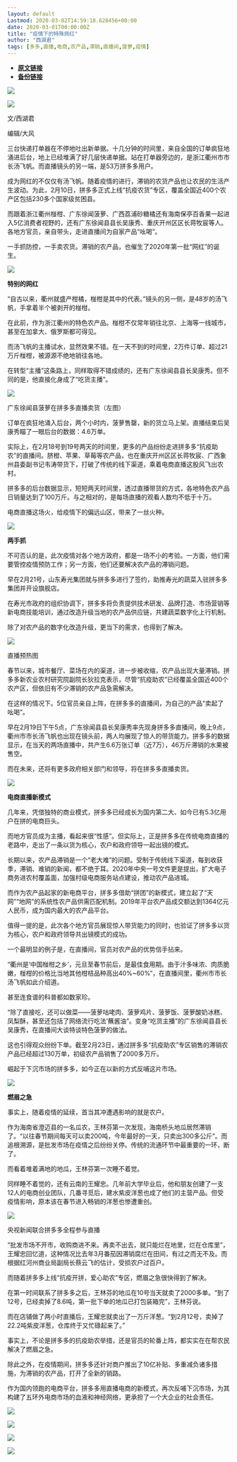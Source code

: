 ```yaml
---
layout: default
Lastmod: 2020-03-02T14:59:18.628456+00:00
date: 2020-03-01T00:00:00Z
title: "疫情下的特殊网红"
author: "西湖君"
tags: [多多,直播,电商,农产品,滞销,直播间,菠萝,疫情]
---
```


* [**原文链接**](https://mp.weixin.qq.com/s/BlHyVTjNsfCwx-KSlA71Nw)
* [**备份链接**](http://archive.is/DACsF)


![](/images/post/59b8cfe1423cf7e293822879130c919e.jpg)

![](/images/post/12febffd5dbfe74a4ea87cad2047f13e.jpg)  

文/西湖君  

编辑/大风

  

三台快递打单器在不停地吐出新单据。十几分钟的时间里，来自全国的订单疯狂地涌进后台，地上已经堆满了好几层快递单据。站在打单器旁边的，是浙江衢州市市长汤飞帆。而直播镜头的另一端，是53万拼多多用户。

  

成为网红的不仅仅有汤飞帆。随着疫情的进行，滞销的农货产品也让农民的生活产生波动。为此，2月10日，拼多多正式上线“抗疫农货”专区，覆盖全国近400个农产区包括230多个国家级贫困县。

  

而跟着浙江衢州椪柑、广东徐闻菠萝、广西荔浦砂糖橘还有海南保亭百香果一起进入5亿消费者视野的，还有广东徐闻县县长吴康秀、重庆开州区区长蒋牧宸等人。各地方官员，亲自带头，走进直播间为自家产品“吆喝”。

  

一手抓防控，一手卖农货。滞销的农产品，也催生了2020年第一批“网红”的诞生。

  

![](/images/post/8853aa3e5fd47cd4ea624ce573ab87ba.jpg)

**特别的网红**

  

“自古以来，衢州就盛产柑橘，椪柑是其中的代表。”镜头的另一侧，是48岁的汤飞帆，手拿着半个被剥开的椪柑。

  

在此前，作为浙江衢州的特色农产品。椪柑不仅常年销往北京、上海等一线城市，甚至在加拿大、俄罗斯都可得见。

  

而汤飞帆的主播试水，显然效果不错。在一天不到的时间里，2万件订单、超过21万斤椪柑，被源源不绝地销往各地。

  

在转型“主播”这条路上，同样取得不错成绩的，还有广东徐闻县县长吴康秀。但不同的是，他直接化身成了“吃货主播”。

  

![](/images/post/7d6f4299768153ad4e266fa5626edb64.jpg)

广东徐闻县菠萝在拼多多直播卖货（左图）

  

订单在疯狂地涌入后台，两个小时内，菠萝售罄，新的货立马上架。直播结束后吴康秀瞄了一眼后台的数据：4.6万单。

  

实际上，在2月18号到19号两天的时间里，更多的产品纷纷走进拼多多“抗疫助农”的直播间。脐橙、苹果、草莓等农产品，也在重庆开州区区长蒋牧宸、广西象州县委副书记韦涛带货下，打破了传统的线下渠道，乘着电商直播这股风飞出农村。

  

拼多多的后台数据显示，短短两天时间里，透过直播带货的方式，各地特色农产品日销量达到了100万斤。与之相对的，是每场直播的观看人数均不低于十万。

  

电商直播这场火，给疫情下的偏远山区，带来了一丝火种。

  

![](/images/post/6c6ddda90256a41df774391196673cff.jpg)

**两手抓**

  

不可否认的是，此次疫情对各个地方政府，都是一场不小的考验。一方面，他们需要管控疫情预防工作；另一方面，他们还要解决农产品的滞销问题。

  

早在2月21号，山东寿光集团就与拼多多进行了签约，助推寿光的蔬菜入驻拼多多集团并开设旗舰店。

  

在寿光市政府的组织协调下，拼多多将负责提供技术研发、品牌打造、市场营销等新电商技能培训，通过改造升级当地的农产品供应链，共建蔬菜数字化上行机制。

  

除了对农产品的数字化改造升级，更当下的需求，也得到了解决。

  

![](/images/post/577530381f316e26757b704b2e7165d1.jpg)

直播预热图

  

春节以来，城市餐厅、菜场在内的渠道，进一步被收缩，农产品出现大量滞销。拼多多新农业农村研究院副院长狄拉克表示，尽管“抗疫助农”已经覆盖全国近400个农产区，但依旧有不少滞销的农产品急需解决。

  

在这样的情况下。5位官员亲自上阵，在拼多多的直播间，为自己的产品“卖起了吆喝”。

  

早在2月19日下午5点，广东徐闻县县长吴康秀率先现身拼多多直播间，晚上9点，衢州市市长汤飞帆也出现在镜头前，两人均展现了惊人的带货能力。拼多多的数据显示，在当天的两场直播中，共产生6.6万张订单（近7万），46万斤滞销的水果被售空。

  

而在未来，还将有更多政府相关部门和领导，将在拼多多直播卖货。

  

![](/images/post/6497a785202af2caa489897862c85fb0.jpg)

**电商直播新模式**

  

几年来，凭借独特的商业模式，拼多多已经成长为国内第二大、如今已有5.3亿用户在拼的电商巨头。

  

而地方官员成为主播，看起来很“性感”。但实际上，正是拼多多在传统电商直播的老路中，走出了一条以货为核心，农户和政府领导一起出镜的模式。

  

长期以来，农产品滞销是一个“老大难”的问题。受制于传统线下渠道，每到收获季，滞销、难销的新闻，都不绝于耳。2020年中央一号文件更是提出，扩大电子商务进农村覆盖面，加强村级电商服务站点建设，推动农产品进城。

  

而作为农产品起家的新电商平台，拼多多借助“拼团”的新模式，建立起了“天网”“地网”的系统性农产品供需匹配机制。2019年平台农产品成交额达到1364亿元人民币，成为国内最大的农产品平台。

  

值得一提的是，此次各个地方官员展现惊人带货能力的同时，也验证了拼多多以货为核心，农户和政府领导共出镜模式的成功。

  

一个最明显的例子是，在直播间，官员对农产品的优势信手拈来。

  

“衢州是‘中国椪柑之乡’，元旦至春节前后，是最佳食用期。由于汁多味浓、肉质脆嫩，椪柑的价格比当地其他柑桔品种高出40%~60%”，在直播间里，衢州市市长汤飞帆如此介绍道。

  

甚至连食谱的科普都如数家珍。

  

“除了直接吃，还可以做菜——菠萝咕咾肉、菠萝鸡片、菠萝饭、菠萝酸奶冰糕、凤梨酥，甚至还包括了网络流行吃法‘蘸酱油”。变身“吃货主播”的广东徐闻县县长吴康秀，在直播间大谈特谈特色菠萝的做法。

  

这也引得观众纷纷下单。截至2月23日，通过拼多多“抗疫助农”专区销售的滞销农产品已经超过130万单，初级农产品销售了2000多万斤。

  

崛起于下沉市场的拼多多，如今正在以新的方式反哺这片市场。

  

![](/images/post/98b1e4aba351fc24707261dae9b21732.jpg)

**燃眉之急**

  

事实上，随着疫情的延续，首当其冲遭遇影响的就是农户。

  

作为海南省澄迈县的一名瓜农，王林芬第一次发现，海南桥头地瓜居然滞销了。“以往春节期间每天可以卖200吨，今年最好的一天，只卖出300多公斤”。而追根溯源，是批发市场在疫情之后纷纷关停。传统的流通环节中最重要的一环，断了。

  

而看着堆着满地的地瓜，王林芬第一次睡不着觉。

  

同样睡不着觉的，还有云南的王耀忠。几年前大学毕业后，他和朋友创建了一支12人的电商创业团队，几番寻觅后，建水紫皮洋葱也成了他们的主营产品。但受疫情影响，原本该在春节进入畅销的洋葱也惨遭重创。

  

![](/images/post/1468e5e5922a19c4b76d6464ce94b35e.jpg)

央视新闻联合拼多多全程参与直播

  

“批发市场不开市，收购商进不来。再卖不出去，就只能烂在地里，烂在仓库里”，王耀忠回忆道，这种情况比去年3月番茄因滞销腐烂在田间，有过之而无不及。而根据红河州商业局副局长蔡云飞的估计，受损农户过百户。

  

而随着拼多多上线“抗疫开拼，爱心助农”专区，燃眉之急很快得到了解决。

  

在第一时间联系了拼多多之后，王林芬的地瓜在10号当天就卖了2000多单。“到了12号，已经卖掉了8.6吨，第一批下单的地瓜已打包装箱完”，王林芬说。

  

而在店铺做了两小时直播后，王耀忠就卖出了一万斤洋葱。“到2月12号，卖掉了22.2吨紫皮洋葱，仓库终于又忙碌起来了。”

  

事实上，不论是拼多多的抗疫助农举措，还是官员的轮番上阵，都实实在在帮农民解决了燃眉之急。

  

除此之外，在疫情期间，拼多多还针对商户推出了10亿补贴、多重减负诸多措施，为滞销的农产品，打开了全新的销路。

  

作为国内领跑的电商平台，拼多多用直播电商的新模式，再次反哺下沉市场，为其构建了五环外电商市场的血液和神经网络，更承担了一个大企业的社会责任。

  

![](/images/post/3c44e93a0f42dca3e42f46d061a1a6b5.jpg)

  

![](/images/post/4116e6cebca649bfa8cdd9ace21cebf8.jpg)

  

![](/images/post/73e661bc3d4fdcda9763cb2b3d8acecc.jpg)

![](/images/post/08dceef9fdf98599815f4edb9c6fca98.jpg)

